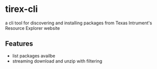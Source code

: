 tirex-cli
====
a cli tool for discovering and installing packages from Texas Intrument's Resource Explorer website

Features
--

- list packages availbe
- streaming download and unzip with filtering


